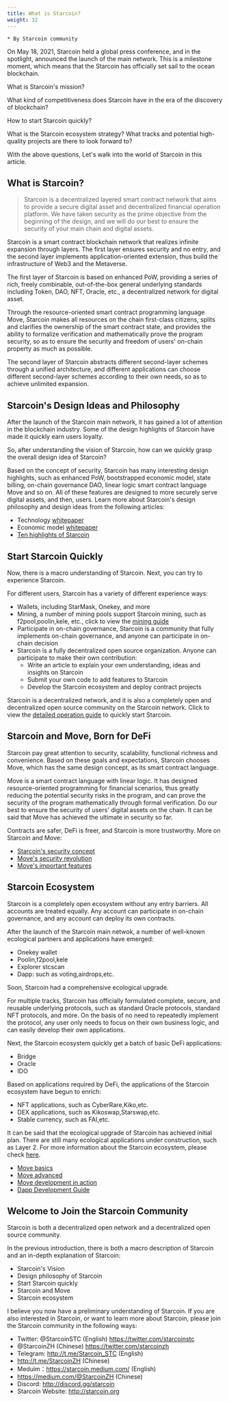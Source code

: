 ```yaml
---
title: What is Starcoin?
weight: 32
---
```


```
* By Starcoin community
```

On May 18, 2021, Starcoin held a global press conference, and in the spotlight, announced the launch of the main network. This is a milestone moment, which means that the Starcoin has officially set sail to the ocean blockchain. 

What is Starcoin's mission? 

What kind of competitiveness does Starcoin have in the era of the discovery of blockchain? 

How to start Starcoin quickly? 

What is the Starcoin ecosystem strategy? What tracks and potential high-quality projects are there to look forward to? 

With the above questions, Let's walk into the world of Starcoin in this article.

 

## What is Starcoin?

> Starcoin is a decentralized layered smart contract network that aims to provide a secure digital asset and decentralized financial operation platform.
> We have taken security as the prime objective from the beginning of the design, and we will do our best to ensure the security of your main chain and digital assets.

Starcoin is a smart contract blockchain network that realizes infinite expansion through layers. The first layer ensures security and no entry, and the second layer implements application-oriented extension, thus build the infrastructure of Web3 and the Metaverse. 

The first layer of Starcoin is based on enhanced PoW, providing a series of rich, freely combinable, out-of-the-box general underlying standards including Token, DAO, NFT, Oracle, etc., a decentralized network for digital asset. 

Through the resource-oriented smart contract programming language Move, Starcoin makes all resources on the chain first-class citizens, splits and clarifies the ownership of the smart contract state, and provides the ability to formalize verification and mathematically prove the program security, so as to ensure the security and freedom of users' on-chain property as much as possible. 

The second layer of Starcoin abstracts different second-layer schemes through a unified architecture, and different applications can choose different second-layer schemes according to their own needs, so as to achieve unlimited expansion. 



## Starcoin's Design Ideas and Philosophy

After the launch of the Starcoin main network, it has gained a lot of attention in the blockchain industry. Some of the design highlights of Starcoin have made it quickly earn users loyalty.

So, after understanding the vision of Starcoin, how can we quickly grasp the overall design idea of Starcoin?

Based on the concept of security, Starcoin has many interesting design highlights, such as enhanced PoW, bootstrapped economic model, state billing, on-chain governance DAO, linear logic smart contract language Move and so on. All of these features are designed to more securely serve digital assets, and then, users. Learn more about Starcoin's design philosophy and design ideas from the following articles:

- Technology [whitepaper](https://starcoin.org/en/overview/technology_whitepaper/)
- Economic model [whitepaper](https://starcoin.org/en/overview/economy_whitepaper/)
- [Ten highlights of Starcoin](https://starcoin.org/en/overview/starcoin_features/)



## Start Starcoin Quickly

Now, there is a macro understanding of Starcoin. Next, you can try to experience Starcoin.

For different users, Starcoin has a variety of different experience ways:

- Wallets, including StarMask, Onekey, and more 
- Mining, a number of mining pools support Starcoin mining, such as f2pool,poolin,kele, etc., click to view the [mining guide](https://jiangydev.gitbook.io/starcoin-wiki/wa-jue)     
- Participate in on-chain governance, Starcoin is a community that fully implements on-chain governance, and anyone can participate in on-chain decision    
- Starcoin is a fully decentralized open source organization. Anyone can participate to make their own contribution:         
  - Write an article to explain your own understanding, ideas and insights on Starcoin         
  - Submit your own code to add features to Starcoin         
  - Develop the Starcoin ecosystem and deploy contract projects

Starcoin is a decentralized network, and it is also a completely open and decentralized open source community on the Starcoin network. Click to view the [detailed operation guide](https://starcoin.org/en/developer/blog/starcoin_stc_user/) to quickly start Starcoin. 



## Starcoin and Move, Born for DeFi

Starcoin pay great attention to security, scalability, functional richness and convenience. Based on these goals and expectations, Starcoin chooses Move, which has the same design concept, as its smart contract language. 

Move is a smart contract language with linear logic. It has designed resource-oriented programming for financial scenarios, thus greatly reducing the potential security risks in the program, and can prove the security of the program mathematically through formal verification. Do our best to ensure the security of users' digital assets on the chain. It can be said that Move has achieved the ultimate in security so far. 

Contracts are safer, DeFi is freer, and Starcoin is more trustworthy. More on Starcoin and Move: 

- [Starcoin's security concept](https://starcoin.org/en/developer/blog/starcoin_safty/)
- [Move's security revolution](https://starcoin.org/en/developer/blog/move_safty/)
- [Move's important features](https://starcoin.org/zh/developer/blog/starcoin_movelang/)



## Starcoin Ecosystem

Starcoin is a completely open ecosystem without any entry barriers. All accounts are treated equally. Any account can participate in on-chain governance, and any account can deploy its own contracts.

After the launch of the Starcoin main netwok, a number of well-known ecological partners and applications have emerged:

- Onekey wallet
- Poolin,f2pool,kele
- Explorer stcscan
- Dapp: such as voting,airdrops,etc.

Soon, Starcoin had a comprehensive ecological upgrade.

For multiple tracks, Starcoin has officially formulated complete, secure, and reusable underlying protocols, such as standard Oracle protocols, standard NFT protocols, and more. On the basis of no need to repeatedly implement the protocol, any user only needs to focus on their own business logic, and can easily develop their own applications. 

Next, the Starcoin ecosystem quickly get a batch of basic DeFi applications:

- Bridge
- Oracle
- IDO

Based on applications required by DeFi, the applications of the Starcoin ecosystem have begun to enrich:

- NFT applications, such as CyberRare,Kiko,etc.
- DEX applications, such as Kikoswap,Starswap,etc.
- Stable currency, such as FAI,etc.

It can be said that the ecological upgrade of Starcoin has achieved initial plan. There are still many ecological applications under construction, such as Layer 2. For more information about the Starcoin ecosystem, please check [here](https://starcoin.org/en/developer/blog/starcoin_ecology/).

- [Move basics](https://move-book.com/)
- [Move advanced](https://starcoin.org/en/developer/blog/move_advanced_tutorial/)
- [Move development in action](https://starcoin.org/en/developer/blog/move_development/)
- [Dapp Development Guide](https://starcoin.org/en/developer/how_to_dapp/how_to_dapp/)



## Welcome to Join the Starcoin Community

Starcoin is both a decentralized open network and a decentralized open source community.

In the previous introduction, there is both a macro description of Starcoin and an in-depth explanation of Starcoin:

- Starcoin's Vision     
- Design philosophy of Starcoin     
- Start Starcoin quickly     
- Starcoin and Move     
- Starcoin ecosystem

I believe you now have a preliminary understanding of Starcoin. If you are also interested in Starcoin, or want to learn more about Starcoin, please join the Starcoin community in the following ways:

- Twitter: @StarcoinSTC (English) https://twitter.com/starcoinstc
- @StarcoinZH (Chinese) https://twitter.com/starcoinzh
- Telegram: http://t.me/Starcoin_STC (English)
- http://t.me/StarcoinZH (Chinese)
- Meduim：https://starcoin.medium.com/ (English)
- https://medium.com/@StarcoinZH (Chinese)
- Discord: http://discord.gg/starcoin
- Starcoin Website: http://starcoin.org


